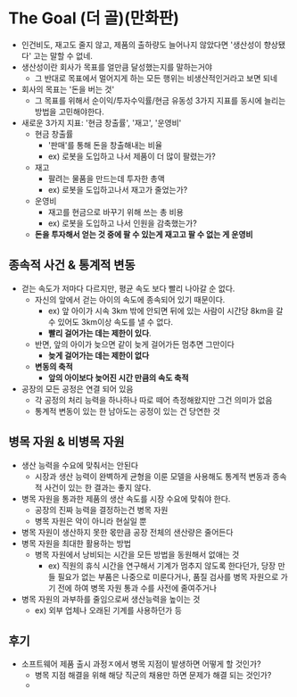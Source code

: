 # The Goal (더 골)(만화판)

- 인건비도, 재고도 줄지 않고, 제품의 출하량도 늘어나지 않았다면 '생산성이 향상됐다' 고는 말할 수 없네.
- 생산성이란 회사가 목표를 얼만큼 달성했는지를 말하는거야
  - 그 반대로 목표에서 멀어지게 하는 모든 행위는 비생산적인거라고 보면 되네
- 회사의 목표는 '돈을 버는 것'
  - 그 목표를 위해서 순이익/투자수익률/현금 유동성 3가지 지표를 동시에 늘리는 방법을 고민해야한다.
- 새로운 3가지 지표: '현금 창출률', '재고', '운영비'
  - 현금 창출률
    - '판매'를 통해 돈을 창출해내는 비율
    - ex) 로봇을 도입하고 나서 제품이 더 많이 팔렸는가?
  - 재고
    - 팔려는 물품을 만드는데 투자한 총액
    - ex) 로봇을 도입하고나서 재고가 줄었는가?
  - 운영비
    - 재고를 현금으로 바꾸기 위해 쓰는 총 비용
    - ex) 로봇을 도입하고 나서 인원을 감축했는가?
  - **돈을 투자해서 얻는 것 중에 팔 수 있는게 재고고 팔 수 없는 게 운영비**

## 종속적 사건 & 통계적 변동

- 걷는 속도가 저마다 다르지만, 평균 속도 보다 빨리 나아갈 순 없다.
  - 자신의 앞에서 걷는 아이의 속도에 종속되어 있기 때문이다.
    - ex) 앞 아이가 시속 3km 밖에 안되면 뒤에 있는 사람이 시간당 8km을 갈 수 있어도 3km이상 속도를 낼 수 없다.
    - **빨리 걸어가는 데는 제한이 있다**.
  - 반면, 앞의 아이가 늦으면 같이 늦게 걸어가든 멈추면 그만이다
    - **늦게 걸어가는 데는 제한이 없다**
  - **변동의 축적**
    - **앞의 아이보다 늦어진 시간 만큼의 속도 축적**
- 공장의 모든 공정은 연결 되어 있음
  - 각 공정의 처리 능력을 하나하나 따로 떼어 측정해왔지만 그건 의미가 없음
  - 통계적 변동이 있는 한 남아도는 공정이 있는 건 당연한 것

## 병목 자원 & 비병목 자원

- 생산 능력을 수요에 맞춰서는 안된다
  - 시장과 생산 능력이 완벽하게 균형을 이룬 모델을 사용해도 통계적 변동과 종속적 사건이 있는 한 결과는 좋지 않다.
- 병목 자원을 통과한 제품의 생산 속도를 시장 수요에 맞춰야 한다.
  - 공장의 진짜 능력을 결정하는건 병목 자원
  - 병목 자원은 악이 아니라 현실일 뿐
- 병목 자원이 생산하지 못한 몫만큼 공장 전체의 샌산량은 줄어든다
- 병목 자원을 최대한 활용하는 방법
  - 병목 자원에서 낭비되는 시간을 모든 방법을 동원해서 없애는 것
    - ex) 직원의 휴식 시간을 연구해서 기계가 멈추지 않도록 한다던가, 당장 만들 필요가 없는 부품은 나중으로 미룬다거나, 품질 검사를 병목 자원으로 가기 전에 하여 병목 자원 통과 수를 사전에 줄여주거나
- 병목 자원의 과부하를 줄임으로써 생산능력을 높이는 것
  - ex) 외부 업체나 오래된 기계를 사용하던가 등 

## 후기

- 소프트웨어 제품 출시 과정ㅈ에서 병목 지점이 발생하면 어떻게 할 것인가?
  - 병목 지점 해결을 위해 해당 직군의 채용만 하면 문제가 해결 되는 것인가?
  - 
